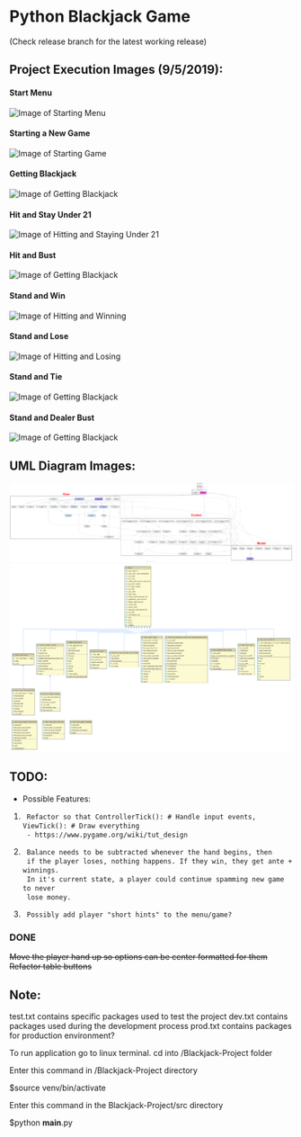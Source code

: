 # Python Blackjack Game
(Check release branch for the latest working release)

## Project Execution Images (9/5/2019):
#### Start Menu
![Image of Starting Menu](https://github.com/TrevorMcDougald/Blackjack/blob/master/doc/execution_images/Starting_menu.PNG)
#### Starting a New Game
![Image of Starting Game](https://github.com/TrevorMcDougald/Blackjack/blob/master/doc/execution_images/Start_game.PNG)
#### Getting Blackjack
![Image of Getting Blackjack](https://github.com/TrevorMcDougald/Blackjack/blob/master/doc/execution_images/Blackjack.PNG)
#### Hit and Stay Under 21
![Image of Hitting and Staying Under 21](https://github.com/TrevorMcDougald/Blackjack/blob/master/doc/execution_images/Hit_under_21.PNG)
#### Hit and Bust
![Image of Getting Blackjack](https://github.com/TrevorMcDougald/Blackjack/blob/master/doc/execution_images/Hit_over_21.PNG)
#### Stand and Win
![Image of Hitting and Winning](https://github.com/TrevorMcDougald/Blackjack/blob/master/doc/execution_images/Stand_and_win.PNG)
#### Stand and Lose
![Image of Hitting and Losing](https://github.com/TrevorMcDougald/Blackjack/blob/master/doc/execution_images/Stand_and_lose.PNG)
#### Stand and Tie
![Image of Getting Blackjack](https://github.com/TrevorMcDougald/Blackjack/blob/master/doc/execution_images/Stand_and_tie.PNG)
#### Stand and Dealer Bust
![Image of Getting Blackjack](https://github.com/TrevorMcDougald/Blackjack/blob/master/doc/execution_images/dealer_bust.PNG)

## UML Diagram Images:
![Image of Call Diagram](https://github.com/CS4398-SM-Group2/Blackjack-Project/blob/feature/doc/UML_Call_Diagram.png)
![Image of Class Diagram](https://github.com/CS4398-SM-Group2/Blackjack-Project/blob/feature/doc/Blackjack_Classes.png)

## TODO:
- Possible Features:
1.      Refactor so that ControllerTick(): # Handle input events, ViewTick(): # Draw everything
        - https://www.pygame.org/wiki/tut_design
          
2.      Balance needs to be subtracted whenever the hand begins, then
        if the player loses, nothing happens. If they win, they get ante + winnings.
        In it's current state, a player could continue spamming new game to never
        lose money. 
        
3.      Possibly add player "short hints" to the menu/game?
 
### DONE
~~Move the player hand up so options can be center formatted for them~~
~~Refactor table buttons~~


## Note:
test.txt contains specific packages used to test the project
dev.txt contains packages used during the development process
prod.txt contains packages for production environment?

To run application go to linux terminal.
cd into /Blackjack-Project folder

Enter this command in /Blackjack-Project directory

$source venv/bin/activate

Enter this command in the Blackjack-Project/src directory

$python __main__.py


